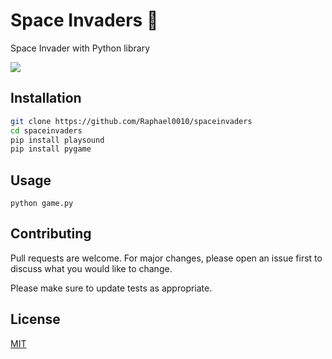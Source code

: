 # Space Invaders 👾

Space Invader with Python library

![](assets/gif.gif)


## Installation

```bash
git clone https://github.com/Raphael0010/spaceinvaders
cd spaceinvaders
pip install playsound
pip install pygame
```

## Usage

```bas
python game.py
```

## Contributing
Pull requests are welcome. For major changes, please open an issue first to discuss what you would like to change.

Please make sure to update tests as appropriate.

## License
[MIT](https://choosealicense.com/licenses/mit/)
